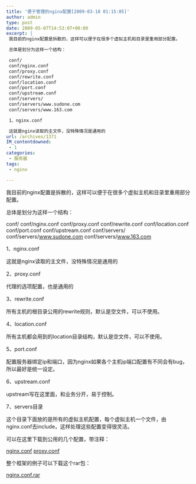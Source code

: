 ```yaml
---
title: '便于管理的nginx配置[2009-03-18 01:15:05]'
author: admin
type: post
date: 2009-05-07T14:53:07+00:00
excerpt: |
 我目前的nginx配置是拆散的，这样可以便于在很多个虚拟主机和目录里重用部分配置。

 总体是划分为这样一个结构：

 conf/
 conf/nginx.conf
 conf/proxy.conf
 conf/rewrite.conf
 conf/location.conf
 conf/port.conf
 conf/upstream.conf
 conf/servers/
 conf/servers/www.sudone.com
 conf/servers/www.163.com

 1、nginx.conf

 这就是nginx读取的主文件，没特殊情况是通用的
url: /archives/1371
IM_contentdowned:
 - 1
categories:
 - 服务器
tags:
 - nginx

---
```

我目前的nginx配置是拆散的，这样可以便于在很多个虚拟主机和目录里重用部分配置。

总体是划分为这样一个结构：

conf/
conf/nginx.conf
conf/proxy.conf
conf/rewrite.conf
conf/location.conf
conf/port.conf
conf/upstream.conf
conf/servers/
conf/servers/www.sudone.com
conf/servers/www.163.com

1、nginx.conf

这就是nginx读取的主文件，没特殊情况是通用的

2、proxy.conf

代理的选项配置，也是通用的

3、rewrite.conf

所有主机的根目录公用的rewrite规则，默认是空文件，可以不使用。

4、location.conf

所有主机都会用到的location目录结构，默认是空文件，可以不使用。

5、port.conf

配置服务器绑定ip和端口，因为nginx如果各个主机ip端口配置有不同会有bug，所以最好是统一设定。

6、upstream.conf

upstream写在这里面，和业务分开，易于控制。

7、servers目录

这个目录下面放的是所有的虚拟主机配置，每个虚拟主机一个文件，由nginx.conf去include，这样处理这些配置变得很灵活。

可以在这里下载到公用的几个配置，带注释：

[nginx.conf](http://www.sudone.com/conf/nginx_nginx.conf.html) [proxy.conf](http://www.sudone.com/conf/nginx_proxy.conf.html)

整个框架的例子可以下载这个rar包：

[nginx.conf.rar][1]

 [1]: http://www.sudone.com/download/nginx_conf.rar